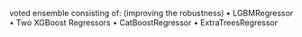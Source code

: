 voted ensemble consisting of:
(improving the robustness)
• LGBMRegressor
• Two XGBoost Regressors
• CatBoostRegressor 
• ExtraTreesRegressor
